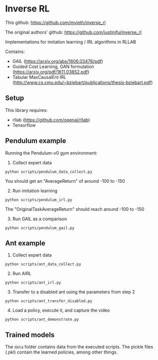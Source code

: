 # Inverse RL

This github: https://github.com/mvieth/inverse_rl

The original authors' github: https://github.com/justinjfu/inverse_rl

Implementations for imitation learning / IRL algorithms in RLLAB

Contains:
- GAIL (https://arxiv.org/abs/1606.03476/pdf)
- Guided Cost Learning, GAN formulation (https://arxiv.org/pdf/1611.03852.pdf)
- Tabular MaxCausalEnt IRL (http://www.cs.cmu.edu/~bziebart/publications/thesis-bziebart.pdf)

Setup
---
This library requires:
- rllab (https://github.com/openai/rllab)
- Tensorflow

Pendulum example
---

Running the Pendulum-v0 gym environment:

1) Collect expert data
```
python scripts/pendulum_data_collect.py
```

You should get an "AverageReturn" of around -100 to -150

2) Run imitation learning
```
python scripts/pendulum_irl.py
```

The "OriginalTaskAverageReturn" should reach around -100 to -150

3) Run GAIL as a comparison
```
python scripts/pendulum_gail.py
```

Ant example
---

1) Collect expert data
```
python scripts/ant_data_collect.py
```

2) Run AIRL
```
python scripts/ant_irl.py
```

3) Transfer to a disabled ant using the parameters from step 2
```
python scripts/ant_transfer_disabled.py
```

4) Load a policy, execute it, and capture the video
```
python scripts/ant_demonstrate.py
```

Trained models
---
The `data` folder contains data from the executed scripts. The pickle files (.pkl) contain the learned policies, among other things.
